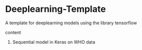 # Deeplearning-Template
A template for deeplearning models using the library tensorflow

content
1. Sequential model in Keras on WHO data
